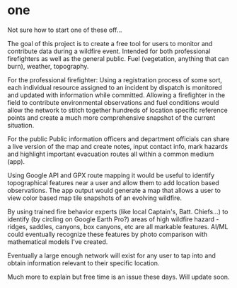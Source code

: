 # one
Not sure how to start one of these off... 

The goal of this project is to create a free tool for users to monitor and contribute data during a wildfire event. Intended for both professional firefighters as well as the general public. Fuel (vegetation, anything that can burn), weather, topography.

For the professional firefighter:
Using a registration process of some sort, each individual resource assigned to an incident by dispatch is monitored and updated with information while committed. Allowing a firefighter in the field to contribute environmental observations and fuel conditions would allow the network to stitch together hundreds of location specific reference points and create a much more comprehensive snapshot of the current situation. 

For the public
Public information officers and department officials can share a live version of the map and create notes, input contact info, mark hazards and highlight important evacuation routes all within a common medium (app). 

Using Google API and GPX route mapping it would be useful to identify topographical features near a user and allow them to add location based observations. The app output would generate a map that allows a user to view color based map tile snapshots of an evolving wildfire.

By using trained fire behavior experts (like local Captain's, Batt. Chiefs...) to identify (by circling on Google Earth Pro?) areas of high wildfire hazard - ridges, saddles, canyons, box canyons, etc are all markable features. AI/ML could eventually recognize these features by photo comparison with mathematical models I've created. 

Eventually a large enough network will exist for any user to tap into and obtain information relevant to their specific location. 

Much more to explain but free time is an issue these days. Will update soon.
